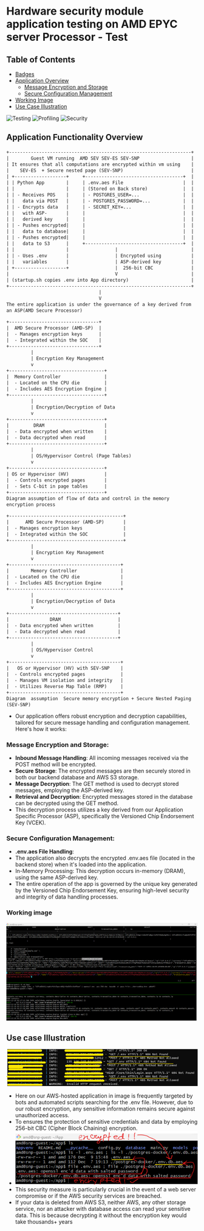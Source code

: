 # Hardware security module  application testing on AMD EPYC server Processor - Test
## Table of Contents
- [Badges](#badges)
- [Application Overview](#application-overview)
  - [Message Encryption and Storage](#message-encryption-and-storage)
  - [Secure Configuration Management](#secure-configuration-management)
- [Working Image](#working-image)
- [Use Case Illustration](#use-case-illustration)

![Testing](https://img.shields.io/badge/Testing-Workaround%20Done-green?logo=check-circle)
![Profiling](https://img.shields.io/badge/Profiling-Ongoing-yellow?logo=hourglass-half)
![Security](https://img.shields.io/badge/Security%20Done-yellow?logo=shield-alt)


## Application Functionality Overview
```
+-------------------------------------------------------------------+  
|        Guest VM running  AMD SEV SEV-ES SEV-SNP                   |
| It ensures that all computations are encrypted within vm using    |
|    SEV-ES  + Secure nested page (SEV-SNP)                         |
| +-------------------+     +------------------------------------+  |   
| | Python App        |     | .env.aes File                      |  | 
| |                   |     | (Stored on Back store)             |  | 
| | - Receives POS    |     | - POSTGRES_USER=...                |  | 
| |   data via POST   |     | - POSTGRES_PASSWORD=...            |  |  
| | - Encrypts data   |     | - SECRET_KEY=...                   |  |   
| |   with ASP-       |     |                                    |  |  
| |   derived key     |     |                                    |  |  
| | - Pushes encrypted|     |                                    |  |  
| |   data to database|     |                                    |  |   
| | - Pushes encrypted|     |                                    |  | 
| |   data to S3      |     +------------------------------------+  |   
| |                   |                 |                           |   
| | - Uses .env       |                 | Encrypted using           |  
| |   variables       |                 | ASP-derived key           | 
| +-------------------+                 |  256-bit CBC              |  
|                                       V                           |  
| (startup.sh copies .env into App directory)                       | 
+-------------------------------------------------------------------+
                                  |
                                  V 
The entire application is under the governance of a key derived from an ASP(AMD Secure Processor)

```

```
+---------------------------------+
|  AMD Secure Processor (AMD-SP)  |
|  - Manages encryption keys      |
|  - Integrated within the SOC    |
+---------------------------------+
         |
         | Encryption Key Management
         v
+-----------------------------------+
|  Memory Controller                |
|  - Located on the CPU die         |
|  - Includes AES Encryption Engine |
+-----------------------------------+
         |
         | Encryption/Decryption of Data
         v
+-----------------------------------+
|         DRAM                      |
|  - Data encrypted when written    |
|  - Data decrypted when read       |
+-----------------------------------+
         |
         | OS/Hypervisor Control (Page Tables)
         v
+-----------------------------------+
| OS or Hypervisor (HV)             |
|  - Controls encrypted pages       |
|  - Sets C-bit in page tables      |
+-----------------------------------+
Diagram assumption of flow of data and control in the memory encryption process 
```

```
+------------------------------------------+
|      AMD Secure Processor (AMD-SP)       |
|  - Manages encryption keys               |
|  - Integrated within the SOC             |
+------------------------------------------+
         |
         | Encryption Key Management
         v
+-----------------------------------------+
|        Memory Controller                |
|  - Located on the CPU die               |
|  - Includes AES Encryption Engine       |
+-----------------------------------------+
         |
         | Encryption/Decryption of Data
         v
+----------------------------------------+
|               DRAM                     |
|  - Data encrypted when written         |
|  - Data decrypted when read            |
+----------------------------------------+
         |
         | OS/Hypervisor Control
         v
+-----------------------------------------+
|   OS or Hypervisor (HV) with SEV-SNP    |
|  - Controls encrypted pages             |
|  - Manages VM isolation and integrity   |
|  - Utilizes Reverse Map Table (RMP)     |
+-----------------------------------------+
Diagram  assumption  Secure memory encryption + Secure Nested Paging (SEV-SNP)
```
- Our application offers robust encryption and decryption capabilities, tailored for secure message handling and configuration management. Here's how it works:

### Message Encryption and Storage:

- **Inbound Message Handling**: All incoming messages received via the POST method will be encrypted.
- **Secure Storage**: The encrypted messages are then securely stored in both our backend database and AWS S3 storage.
- **Message Decryption**: The GET method is used to decrypt stored messages, employing the ASP-derived key.
- **Retrieval and Decryption**: Encrypted messages stored in the database can be decrypted using the GET method.
- This decryption process utilizes a key derived from our Application Specific Processor (ASP), specifically the Versioned Chip Endorsement Key (VCEK).

  
### Secure Configuration Management:
- **.env.aes File Handling**: 
- The application also decrypts the encrypted .env.aes file (located in the backend store) when it's loaded into the application.
- In-Memory Processing: This decryption occurs in-memory (DRAM), using the same ASP-derived key.
- The entire operation of the app is governed by the unique key generated by the Versioned Chip Endorsement Key, ensuring high-level security and integrity of data handling processes.
### Working image
![Example Image](https://github.com/compute-labs/HSM-test/blob/a78d90fff4fad127f048661fe32c488f8be92f26/PoC.png)

## Use case  Illustration
![Security Log Example](https://github.com/compute-labs/HSM-test/blob/master/Bots%26ScriptAttacks.png)
- Here on our AWS-hosted application in image is frequently targeted by bots and automated scripts searching for the .env file. However, due to our robust encryption, any sensitive information remains secure against unauthorized access. 
- To ensures the protection of sensitive credentials and data by employing 256-bit CBC (Cipher Block Chaining) encryption.
- ![Encrypted .env file ](https://github.com/compute-labs/HSM-test/blob/master/Encrypted.png)
- This security measure is particularly crucial in the event of a web server compromise or if the AWS security services are breached.
- If your data is deleted from AWS S3, neither AWS, any other storage service, nor an attacker with database access can read your sensitive data. This is because decrypting it without the encryption key would take thousands+  years 
